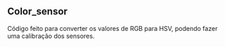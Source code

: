 ## Color_sensor
Código feito para converter os valores de RGB para HSV, podendo fazer uma calibração dos sensores.
